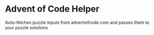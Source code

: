 # Advent of Code Helper

Auto-fetches puzzle inputs from adventofcode.com and passes them to your puzzle
solutions 